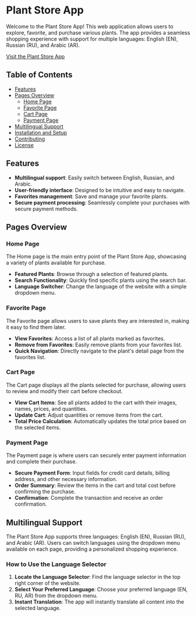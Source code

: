 # Plant Store App

Welcome to the Plant Store App! This web application allows users to explore, favorite, and purchase various plants. The app provides a seamless shopping experience with support for multiple languages: English (EN), Russian (RU), and Arabic (AR).

[Visit the Plant Store App](https://jeed0o0.github.io/jeed0o0/)

## Table of Contents

- [Features](#features)
- [Pages Overview](#pages-overview)
  - [Home Page](#home-page)
  - [Favorite Page](#favorite-page)
  - [Cart Page](#cart-page)
  - [Payment Page](#payment-page)
- [Multilingual Support](#multilingual-support)
- [Installation and Setup](#installation-and-setup)
- [Contributing](#contributing)
- [License](#license)

## Features

- **Multilingual support**: Easily switch between English, Russian, and Arabic.
- **User-friendly interface**: Designed to be intuitive and easy to navigate.
- **Favorites management**: Save and manage your favorite plants.
- **Secure payment processing**: Seamlessly complete your purchases with secure payment methods.

## Pages Overview

### Home Page

The Home page is the main entry point of the Plant Store App, showcasing a variety of plants available for purchase.

- **Featured Plants**: Browse through a selection of featured plants.
- **Search Functionality**: Quickly find specific plants using the search bar.
- **Language Switcher**: Change the language of the website with a simple dropdown menu.

### Favorite Page

The Favorite page allows users to save plants they are interested in, making it easy to find them later.

- **View Favorites**: Access a list of all plants marked as favorites.
- **Remove from Favorites**: Easily remove plants from your favorites list.
- **Quick Navigation**: Directly navigate to the plant's detail page from the favorites list.

### Cart Page

The Cart page displays all the plants selected for purchase, allowing users to review and modify their cart before checkout.

- **View Cart Items**: See all plants added to the cart with their images, names, prices, and quantities.
- **Update Cart**: Adjust quantities or remove items from the cart.
- **Total Price Calculation**: Automatically updates the total price based on the selected items.

### Payment Page

The Payment page is where users can securely enter payment information and complete their purchase.

- **Secure Payment Form**: Input fields for credit card details, billing address, and other necessary information.
- **Order Summary**: Review the items in the cart and total cost before confirming the purchase.
- **Confirmation**: Complete the transaction and receive an order confirmation.

## Multilingual Support

The Plant Store App supports three languages: English (EN), Russian (RU), and Arabic (AR). Users can switch languages using the dropdown menu available on each page, providing a personalized shopping experience.

### How to Use the Language Selector

1. **Locate the Language Selector**: Find the language selector in the top right corner of the website.
2. **Select Your Preferred Language**: Choose your preferred language (EN, RU, AR) from the dropdown menu.
3. **Instant Translation**: The app will instantly translate all content into the selected language.


